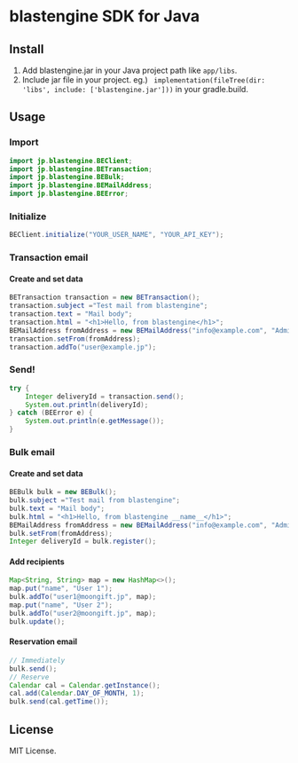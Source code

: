# blastengine SDK for Java

## Install

1. Add blastengine.jar in your Java project path like `app/libs`.
2. Include jar file in your project. eg.) ` implementation(fileTree(dir: 'libs', include: ['blastengine.jar']))` in your gradle.build.

## Usage

### Import

```java
import jp.blastengine.BEClient;
import jp.blastengine.BETransaction;
import jp.blastengine.BEBulk;
import jp.blastengine.BEMailAddress;
import jp.blastengine.BEError;
```

### Initialize

```java
BEClient.initialize("YOUR_USER_NAME", "YOUR_API_KEY");
```

### Transaction email

#### Create and set data

```java
BETransaction transaction = new BETransaction();
transaction.subject ="Test mail from blastengine";
transaction.text = "Mail body";
transaction.html = "<h1>Hello, from blastengine</h1>";
BEMailAddress fromAddress = new BEMailAddress("info@example.com", "Admin");
transaction.setFrom(fromAddress);
transaction.addTo("user@example.jp");
```

### Send!

```java
try {
	Integer deliveryId = transaction.send();
	System.out.println(deliveryId);
} catch (BEError e) {
	System.out.println(e.getMessage());
}
```

### Bulk email

#### Create and set data

```java
BEBulk bulk = new BEBulk();
bulk.subject ="Test mail from blastengine";
bulk.text = "Mail body";
bulk.html = "<h1>Hello, from blastengine __name__</h1>";
BEMailAddress fromAddress = new BEMailAddress("info@example.com", "Admin");
bulk.setFrom(fromAddress);
Integer deliveryId = bulk.register();
```

#### Add recipients

```java
Map<String, String> map = new HashMap<>();
map.put("name", "User 1");
bulk.addTo("user1@moongift.jp", map);
map.put("name", "User 2");
bulk.addTo("user2@moongift.jp", map);
bulk.update();
```

#### Reservation email

```java
// Immediately
bulk.send();
// Reserve
Calendar cal = Calendar.getInstance();
cal.add(Calendar.DAY_OF_MONTH, 1);
bulk.send(cal.getTime());
```

## License

MIT License.

